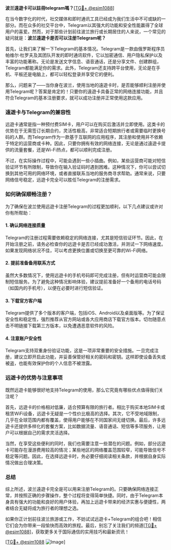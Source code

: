 **波兰遠遊卡可以註冊telegram嗎？**[[TG💪+ @esim1088](https://t.me/s/esim1088)]

在当今数字化的时代，社交媒体和即时通讯工具已经成为我们生活中不可或缺的一部分。而在众多的社交平台中，Telegram以其强大的功能和安全性能赢得了全球用户的喜爱。然而，对于那些计划前往波兰旅行或长期居住的人来说，一个常见的疑问就是：**波兰遠遊卡是否可以注册Telegram呢？**

首先，让我们来了解一下Telegram的基本情况。Telegram是一款由俄罗斯程序员帕维尔·杜罗夫及其团队开发的即时通讯软件，它以加密通信、用户隐私保护以及丰富的功能著称。无论是发送文字信息、语音通话，还是分享文件、创建群组，Telegram都能满足你的需求。此外，Telegram还支持跨平台使用，无论是在手机、平板还是电脑上，都可以轻松登录并享受它的便利。

那么，问题来了——当你身在波兰，使用当地的遠遊卡时，是否能够顺利注册并使用Telegram呢？答案是肯定的！只要你的遠遊卡具备正常的网络连接功能，并且符合Telegram的基本注册要求，就可以成功注册并正常使用这款应用。

### **遠遊卡与Telegram的兼容性**
远遊卡通常是指一种预付费SIM卡，用户可以在购买后激活并立即使用。这类卡的优势在于无需签订长期合约，灵活性极高，非常适合短期旅行者或需要临时更换号码的人群。而Telegram作为一款基于互联网的应用程序，其注册和使用并不依赖于特定的运营商或卡种。因此，只要你拥有有效的网络连接，无论是通过遠遊卡提供的流量套餐，还是Wi-Fi热点，都可以顺利完成注册。

不过，在实际操作过程中，可能会遇到一些小插曲。例如，某些运营商可能对短信验证环节有所限制，导致你在输入验证码时遇到困难。这种情况下，你可以尝试切换到其他可用的网络环境，或者直接联系当地的服务商寻求帮助。通常来说，只要网络信号稳定，远遊卡完全可以胜任Telegram的注册需求。

### **如何确保顺畅注册？**
为了确保在波兰使用远遊卡注册Telegram的过程更加顺利，以下几点建议或许对你有所帮助：

#### **1. 确认网络连接质量**
Telegram的注册过程需要依赖稳定的网络连接，尤其是短信验证环节。因此，在开始注册之前，请务必检查你的远遊卡是否已经成功激活，并测试一下网络速度。如果发现网络状况不佳，可以考虑更换位置或切换至更可靠的Wi-Fi网络。

#### **2. 提前准备备用联系方式**
虽然大多数情况下，使用远遊卡的手机号码即可完成注册，但有时运营商可能会限制短信服务。为了避免这种情况影响体验，建议提前准备好一个备用的电话号码（如国内的手机号），以便在必要时进行短信验证。

#### **3. 下载官方客户端**
Telegram提供了多个版本的客户端，包括iOS、Android以及桌面版等。为了保证安全性和稳定性，强烈推荐从官方网站或各大应用商店下载官方版本。切勿随意点击不明链接下载第三方版本，以免遭遇恶意软件的风险。

#### **4. 注意账户安全性**
Telegram支持双重身份验证功能，这是一项非常重要的安全措施。一旦完成注册，建议立即开启此功能，并妥善保管好相关的密码和密钥。这样即使设备丢失或被盗，也能有效保护你的个人信息不被泄露。

### **远遊卡的优势与注意事项**
既然远遊卡能够很好地支持Telegram的使用，那么它究竟有哪些优点值得我们关注呢？

首先，远遊卡的价格相对低廉，适合预算有限的旅行者。相比于购买本地SIM卡或租赁WiFi设备，远遊卡无疑是一个性价比极高的选择。其次，它不受地域限制，几乎在全球范围内都有覆盖，使得用户能够在不同国家间无缝切换。最后，许多远遊卡还提供多样化的套餐方案，比如数据流量、语音通话、短信等多项服务，让用户可以根据自己的需求灵活选择。

当然，在享受这些便利的同时，我们也需要注意一些潜在的问题。例如，部分远遊卡可能存在漫游费用较高的情况；某些地区的网络覆盖范围较窄，可能导致信号不稳定等问题。因此，在选择远遊卡时，务必要仔细阅读相关条款，并根据自身实际情况做出合理决策。

### **总结**
综上所述，波兰遠遊卡完全是可以用来注册Telegram的。只要确保网络连接正常，并按照正确的步骤操作，整个过程将变得简单快捷。同时，由于Telegram本身具有强大的功能和良好的用户体验，再加上远遊卡带来的经济实惠与便捷性，两者结合无疑将成为旅行者的理想之选。

如果你正计划前往波兰旅游或工作，不妨试试远遊卡+Telegram的组合吧！相信它们会为你带来一段愉快而高效的旅程。最后，别忘了关注我们的频道[[TG💪+ @esim1088](https://t.me/s/esim1088)]，获取更多关于国际通信的实用技巧和最新资讯！

[[TG💪+ @esim1088](https://t.me/s/esim1088) ![Image](https://i.postimg.cc/4NQfJmqS/Snipaste-2025-05-13-00-14-12.png)]
